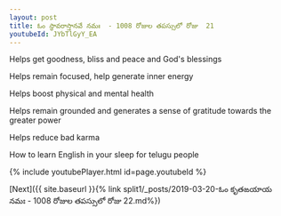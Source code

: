 ```yaml
---
layout: post
title: ఓం స్థావరాస్తానవే నమః  - 1008 రోజుల తపస్సులో రోజు  21
youtubeId: JYbTlGyY_EA
---
```

 
 
Helps get goodness, bliss and peace and God's blessings
 
Helps remain focused, help generate inner energy 
 
Helps boost physical and mental health 
 
Helps remain grounded and generates a sense of gratitude towards the greater power 
 
Helps reduce bad karma
 
How to learn English in your sleep for telugu people
 
 
 
 


{% include youtubePlayer.html id=page.youtubeId %}
 
[Next]({{ site.baseurl }}{% link split1/_posts/2019-03-20-ఓం కృతఙయాయ నమః  - 1008 రోజుల తపస్సులో రోజు  22.md%})
 
